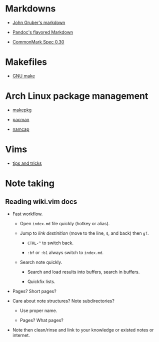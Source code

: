 # Markdowns

- [John Gruber's markdown](markdowns/john-grubers-markdown.md)

- [Pandoc's flavored Markdown](markdowns/pandocs-flavored-markdown.md)

- [CommonMark Spec 0.30](markdowns/commonmark-spec-0.30.md)

# Makefiles

- [GNU make](makes/gnu-make.md)

# Arch Linux package management

- [makepkg](arch-package-managament/makepkg.md)

- [pacman](arch-package-managament/pacman.md)

- [namcap](arch-package-managament/namcap.md)

# Vims

- [tips and tricks](vims/favourite-tips-n-tricks.md)

# Note taking

## Reading wiki.vim docs

- Fast workflow.

  + Open `index.md` file quickly (hotkey or alias).

  + Jump to *link destinition* (move to the line, `$`, and back) then `gf`.

    * `CTRL-^` to switch back.

    * `:bf` or `:b1` always switch to `index.md`.

  + Search note quickly.

    * Search and load results into buffers, search in buffers.

    * Quickfix lists.

- Pages? Short pages?

- Care about note structures? Note subdirectories?

  + Use proper name.

  + Pages? What pages?

- Note then clean/rinse and link to your knowledge or existed notes or
  internet.

